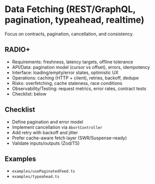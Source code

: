 # Data Fetching (REST/GraphQL, pagination, typeahead, realtime)

Focus on contracts, pagination, cancellation, and consistency.

## RADIO+
- Requirements: freshness, latency targets, offline tolerance
- API/Data: pagination model (cursor vs offset), errors, idempotency
- Interface: loading/empty/error states, optimistic UX
- Operations: caching (HTTP + client), retries, backoff, dedupe
- Risks: overfetching, cache staleness, race conditions
- Observability/Testing: request metrics, error rates, contract tests
- Checklist: below

## Checklist
- Define pagination and error model
- Implement cancellation via `AbortController`
- Add retry with backoff and jitter
- Prefer cache-aware fetch layer (SWR/Suspense-ready)
- Validate inputs/outputs (Zod/TS)

## Examples
- `examples/usePaginatedFeed.ts`
- `examples/typeahead.ts`
